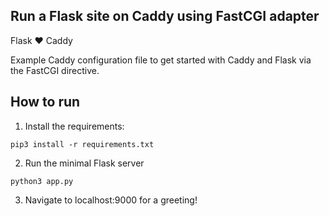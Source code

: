 
Run a Flask site on Caddy using FastCGI adapter
---------------------------
Flask ♥️ Caddy

Example Caddy configuration file to get started with Caddy and Flask via the FastCGI directive.

## How to run

1. Install the requirements:

```
pip3 install -r requirements.txt
```

2. Run the minimal Flask server

```
python3 app.py
```

3. Navigate to localhost:9000 for a greeting!
